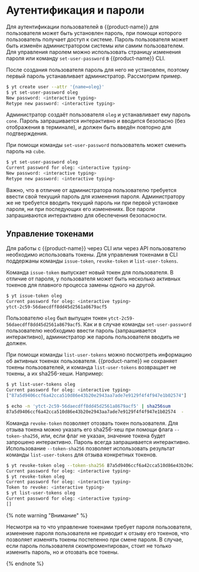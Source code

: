 # Аутентификация и пароли

Для аутентификации пользователей в {{product-name}} для пользователя может быть установлен пароль, при помощи которого пользователь получает доступ к системе. Пароль пользователя может быть изменён администратором системы или самим пользователем. Для управления паролем можно использовать страницу изменения пароля или команду `set-user-password` в {{product-name}} CLI.

После создания пользователя пароль для него не установлен, поэтому первый пароль устанавливает администратор. Рассмотрим пример.

```bash
$ yt create user --attr '{name=oleg}'
$ yt set-user-password oleg
New password: <interactive typing>
Retype new password: <interactive typing>
```

Администратор создаёт пользователя `oleg` и устанавливает ему пароль `cone`. Пароль запрашивается интерактивно и вводится безопасно (без отображения в терминале), и должен быть введён повторно для подтверждения.

При помощи команды `set-user-password` пользователь может сменить пароль на `cube`.

```bash
$ yt set-user-password oleg
Current password for oleg: <interactive typing>
New password: <interactive typing>
Retype new password: <interactive typing>
```

Важно, что в отличие от администратора пользователю требуется ввести свой текущий пароль для изменения пароля. Администратору же не требуется вводить текущий пароль ни при первой установке пароля, ни при последующих его изменениях. Все пароли запрашиваются интерактивно для обеспечения безопасности.

## Управление токенами

Для работы с {{product-name}} через CLI или через API пользователю необходимо использовать токены. Для управления токенами в CLI поддержаны команды `issue-token`, `revoke-token` и `list-user-tokens`.

Команда `issue-token` выпускает новый токен для пользователя. В отличие от пароля, у пользователя может быть несколько активных токенов для плавного процесса замены одного на другой.

```bash
$ yt issue-token oleg
Current password for oleg: <interactive typing>
ytct-2c59-56daecdff8dd45d2561a8679acf5
```

Пользователю `oleg` был выпущен токен `ytct-2c59-56daecdff8dd45d2561a8679acf5`. Как и в случае команды `set-user-password` пользователю необходимо ввести пароль (запрашивается интерактивно), администратор же пароль пользователя вводить не должен.

При помощи команды `list-user-tokens` можно посмотреть информацию об активных токенах пользователя. {{product-name}} не сохраняет токены пользователей, и команда `list-user-tokens` возвращает не токены, а их sha256-хеши. Например:

```bash
$ yt list-user-tokens oleg
Current password for oleg: <interactive typing>
["87a5d9406ccf6a42cca510d86e43b20e2943aa7ade7e9129f4f4f947e1b02574"]

$ echo -n 'ytct-2c59-56daecdff8dd45d2561a8679acf5' | sha256sum
87a5d9406ccf6a42cca510d86e43b20e2943aa7ade7e9129f4f4f947e1b02574  -
```

Команда `revoke-token` позволяет отозвать токен пользователя. Для отзыва токена можно указать его sha256-хеш при помощи флага `--token-sha256`, или, если флаг не указан, значение токена будет запрошено интерактивно. Пароль всегда запрашивается интерактивно. Использование `--token-sha256` позволяет использовать результат команды `list-user-tokens` для отзыва конкретных токенов.

```bash
$ yt revoke-token oleg --token-sha256 87a5d9406ccf6a42cca510d86e43b20e2943aa7ade7e9129f4f4f947e1b02574
Current password for oleg: <interactive typing>
$ yt revoke-token oleg
Current password for oleg: <interactive typing>
Token to revoke: <interactive typing>
$ yt list-user-tokens oleg
Current password for oleg: <interactive typing>
[]
```

{% note warning "Внимание" %}

Несмотря на то что управление токенами требует пароля пользователя, изменение пароля пользователя не приводит к отзыву его токенов, что позволяет изменять токены постепенно при смене пароля. В случае, если пароль пользователя скомпроментирован, стоит не только изменить пароль, но и отозвать все токены.

{% endnote %}
